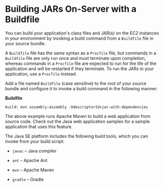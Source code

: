 # Building JARs On\-Server with a Buildfile<a name="java-se-buildfile"></a>

You can build your application's class files and JAR\(s\) on the EC2 instances in your environment by invoking a build command from a `Buildfile` file in your source bundle\.

A `Buildfile` file has the same syntax as a `Procfile` file, but commands in a `Buildfile` file are only run once and must terminate upon completion, whereas commands in a `Procfile` file are expected to run for the life of the application and will be restarted if they terminate\. To run the JARs in your application, use a `Procfile` instead\.

Add a file named `Buildfile` \(case sensitive\) to the root of your source bundle and configure it to invoke a build command in the following manner:

 **Buildfile** 

```
build: mvn assembly:assembly -DdescriptorId=jar-with-dependencies
```

The above example runs Apache Maven to build a web application from source code\. Check out the Java web application samples for a sample application that uses this feature\.

The Java SE platform includes the following build tools, which you can invoke from your build script:

+ `javac` – Java compiler

+ `ant` – Apache Ant

+ `mvn` – Apache Maven

+ `gradle` – Gradle